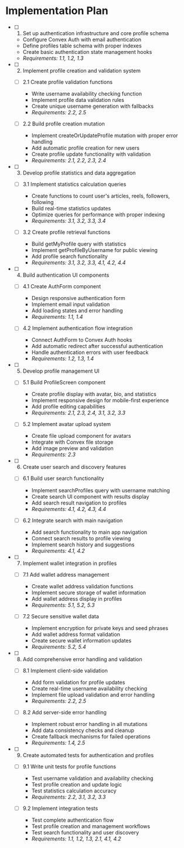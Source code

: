 # Implementation Plan

- [ ] 1. Set up authentication infrastructure and core profile schema
  - Configure Convex Auth with email authentication
  - Define profiles table schema with proper indexes
  - Create basic authentication state management hooks
  - _Requirements: 1.1, 1.2, 1.3_

- [ ] 2. Implement profile creation and validation system
  - [ ] 2.1 Create profile validation functions
    - Write username availability checking function
    - Implement profile data validation rules
    - Create unique username generation with fallbacks
    - _Requirements: 2.2, 2.5_

  - [ ] 2.2 Build profile creation mutation
    - Implement createOrUpdateProfile mutation with proper error handling
    - Add automatic profile creation for new users
    - Create profile update functionality with validation
    - _Requirements: 2.1, 2.2, 2.3, 2.4_

- [ ] 3. Develop profile statistics and data aggregation
  - [ ] 3.1 Implement statistics calculation queries
    - Create functions to count user's articles, reels, followers, following
    - Build real-time statistics updates
    - Optimize queries for performance with proper indexing
    - _Requirements: 3.1, 3.2, 3.3, 3.4_

  - [ ] 3.2 Create profile retrieval functions
    - Build getMyProfile query with statistics
    - Implement getProfileByUsername for public viewing
    - Add profile search functionality
    - _Requirements: 3.1, 3.2, 3.3, 4.1, 4.2, 4.4_

- [ ] 4. Build authentication UI components
  - [ ] 4.1 Create AuthForm component
    - Design responsive authentication form
    - Implement email input validation
    - Add loading states and error handling
    - _Requirements: 1.1, 1.4_

  - [ ] 4.2 Implement authentication flow integration
    - Connect AuthForm to Convex Auth hooks
    - Add automatic redirect after successful authentication
    - Handle authentication errors with user feedback
    - _Requirements: 1.2, 1.3, 1.4_

- [ ] 5. Develop profile management UI
  - [ ] 5.1 Build ProfileScreen component
    - Create profile display with avatar, bio, and statistics
    - Implement responsive design for mobile-first experience
    - Add profile editing capabilities
    - _Requirements: 2.1, 2.3, 2.4, 3.1, 3.2, 3.3_

  - [ ] 5.2 Implement avatar upload system
    - Create file upload component for avatars
    - Integrate with Convex file storage
    - Add image preview and validation
    - _Requirements: 2.3_

- [ ] 6. Create user search and discovery features
  - [ ] 6.1 Build user search functionality
    - Implement searchProfiles query with username matching
    - Create search UI component with results display
    - Add search result navigation to profiles
    - _Requirements: 4.1, 4.2, 4.3, 4.4_

  - [ ] 6.2 Integrate search with main navigation
    - Add search functionality to main app navigation
    - Connect search results to profile viewing
    - Implement search history and suggestions
    - _Requirements: 4.1, 4.2_

- [ ] 7. Implement wallet integration in profiles
  - [ ] 7.1 Add wallet address management
    - Create wallet address validation functions
    - Implement secure storage of wallet information
    - Add wallet address display in profiles
    - _Requirements: 5.1, 5.2, 5.3_

  - [ ] 7.2 Secure sensitive wallet data
    - Implement encryption for private keys and seed phrases
    - Add wallet address format validation
    - Create secure wallet information updates
    - _Requirements: 5.2, 5.4_

- [ ] 8. Add comprehensive error handling and validation
  - [ ] 8.1 Implement client-side validation
    - Add form validation for profile updates
    - Create real-time username availability checking
    - Implement file upload validation and error handling
    - _Requirements: 2.2, 2.5_

  - [ ] 8.2 Add server-side error handling
    - Implement robust error handling in all mutations
    - Add data consistency checks and cleanup
    - Create fallback mechanisms for failed operations
    - _Requirements: 1.4, 2.5_

- [ ] 9. Create automated tests for authentication and profiles
  - [ ] 9.1 Write unit tests for profile functions
    - Test username validation and availability checking
    - Test profile creation and update logic
    - Test statistics calculation accuracy
    - _Requirements: 2.2, 3.1, 3.2, 3.3_

  - [ ] 9.2 Implement integration tests
    - Test complete authentication flow
    - Test profile creation and management workflows
    - Test search functionality and user discovery
    - _Requirements: 1.1, 1.2, 1.3, 2.1, 4.1, 4.2_